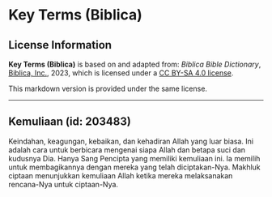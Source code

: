 # Key Terms (Biblica)

## License Information

**Key Terms (Biblica)** is based on and adapted from: _Biblica Bible Dictionary_, [Biblica, Inc.](https://www.biblica.com/), 2023, which is licensed under a [CC BY-SA 4.0 license](https://creativecommons.org/licenses/by-sa/4.0/legalcode.en).

This markdown version is provided under the same license.



--------------------------------

## Kemuliaan (id: 203483)

Keindahan, keagungan, kebaikan, dan kehadiran Allah yang luar biasa. Ini adalah cara untuk berbicara mengenai siapa Allah dan betapa suci dan kudusnya Dia. Hanya Sang Pencipta yang memiliki kemuliaan ini. Ia memilih untuk membagikannya dengan mereka yang telah diciptakan\-Nya. Makhluk ciptaan menunjukkan kemuliaan Allah ketika mereka melaksanakan rencana\-Nya untuk ciptaan\-Nya.


